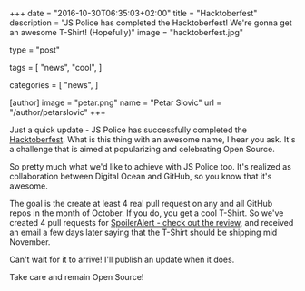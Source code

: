 +++
date = "2016-10-30T06:35:03+02:00"
title = "Hacktoberfest"
description = "JS Police has completed the Hacktoberfest! We're gonna get an awesome T-Shirt! (Hopefully)"
image = "hacktoberfest.jpg"

type = "post"

tags = [
  "news",
  "cool",
]

categories = [
  "news",
]

[author]
image = "petar.png"
name = "Petar Slovic"
url = "/author/petarslovic"
+++

Just a quick update - JS Police has successfully completed the [Hacktoberfest](https://hacktoberfest.digitalocean.com/). What is this thing with an awesome name, I hear you ask. It's a challenge that is aimed at popularizing and celebrating Open Source.

So pretty much what we'd like to achieve with JS Police too. It's realized as collaboration between Digital Ocean and GitHub, so you know that it's awesome.

The goal is the create at least 4 real pull request on any and all GitHub repos in the month of October. If you do, you get a cool T-Shirt. So we've created 4 pull requests for [SpoilerAlert - check out the review](http://localhost:1313/review/spoileralert/), and received an email a few days later saying that the T-Shirt should be shipping mid November.

Can't wait for it to arrive! I'll publish an update when it does.

Take care and remain Open Source!